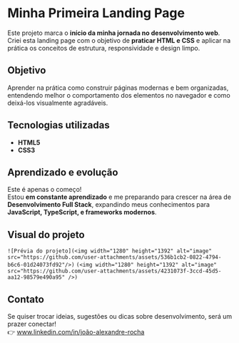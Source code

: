 # Minha Primeira Landing Page

Este projeto marca o **início da minha jornada no desenvolvimento web**.  
Criei esta landing page com o objetivo de **praticar HTML e CSS** e aplicar na prática os conceitos de estrutura, responsividade e design limpo.

## Objetivo
Aprender na prática como construir páginas modernas e bem organizadas, entendendo melhor o comportamento dos elementos no navegador e como deixá-los visualmente agradáveis.

## Tecnologias utilizadas
- **HTML5**
- **CSS3**

## Aprendizado e evolução
Este é apenas o começo!  
Estou **em constante aprendizado** e me preparando para crescer na área de **Desenvolvimento Full Stack**, expandindo meus conhecimentos para **JavaScript, TypeScript, e frameworks modernos**.

## Visual do projeto
`![Prévia do projeto](<img width="1280" height="1392" alt="image" src="https://github.com/user-attachments/assets/536b1cb2-0822-4794-b6c6-01d24073fd92"/>)`
`(<img width="1280" height="1392" alt="image" src="https://github.com/user-attachments/assets/4231073f-3ccd-45d5-aa12-98579e490a95" />)`


## Contato
Se quiser trocar ideias, sugestões ou dicas sobre desenvolvimento, será um prazer conectar!  
👉 www.linkedin.com/in/joão-alexandre-rocha

